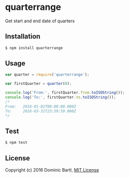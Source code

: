 # quarterrange
Get start and end date of quarters

## Installation

```bash
$ npm install quarterrange
```

## Usage

```js
var quarter = require('quarterrange');

var firstQuarter = quarter(0);

console.log('From:', firstQuarter.from.toISOString());
console.log('To:', firstQuarter.to.toISOString());
/*
From:	2016-01-01T00:00:00.000Z
To:		2016-03-31T23:59:59.000Z
*/
```

## Test

```bash
$ npm test
```

## License

Copyright (c) 2016 Dominic Bartl, [MIT License][license]

[license]: https://github.com/Bartinger/quarterrange/blob/master/LICENSE